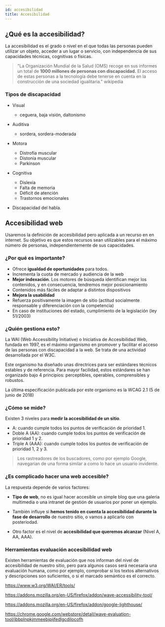 ```yaml
---
id: accesibilidad
title: Accesibilidad
---
```


## ¿Qué es la accesibilidad?

La accesibilidad es el grado o nivel en el que todas las personas pueden utilizar un objeto, acceder a un lugar o servicio, con independencia de sus capacidades técnicas, cognitivas o físicas.

> "La Organización Mundial de la Salud (OMS) recoge en sus informes un total de **1000 millones de personas con discapacidad.** El acceso de estas personas a la tecnología debe tenerse en cuenta en la construcción de una sociedad igualitaria." wikipedia

### Tipos de discapacidad

- Visual
	- ceguera, baja visión, daltonismo

- Auditiva
	- sordera, sordera-moderada

- Motora
	- Distrofia muscular
	- Distonía muscular
	- Parkinson

- Cognitiva
	- Dislexia
	- Falta de memoria
	- Déficit de atención
	- Trastornos emocionales

- Discapacidad del habla.


## Accesibilidad web

Usaremos la definición de accesibilidad pero aplicada a un recurso en en internet.
Su objetivo es que estos recursos sean utilizables para el máximo número de personas, independientemente de sus capacidades.

### ¿Por qué es importante?

- Ofrece **igualdad de oportunidades** para todos.
- Incrementa la cuota de mercado y audiencia de la web
- **Mejor indexación**. Los motores de búsqueda identifican mejor los contenidos, y en consecuencia, tendremos mejor posicionamiento
- Contenidos más fáciles de adaptar a distintos dispositivos
- **Mejora la usabilidad**
- Refuerza positivamente la imagen de sitio (actitud socialmente responsable y diferenciación con la competencia)
- En caso de instituciones del estado, cumplimiento de la legislación (ley 51/2003)

### ¿Quién gestiona esto?

La WAI (Web Accessibility Initiative) o Iniciativa de Accesibilidad Web, fundada en 1997, es el máximo organismo en promover y facilitar el acceso de las personas con discapacidad a la web. Se trata de una actividad desarrollada por el W3C.

Este organismo ha diseñado unas directrices para ser estándares técnicos estables y de referencia. Para mayor facilidad, estos estándares se han organizado bajo 4 principios: perceptibles, operables, comprensibles y robustos.

La última especificación publicada por este organismo es la WCAG 2.1 (5 de junio de 2018)

### ¿Cómo se mide?

Existen 3 niveles para **medir la accesibilidad de un sitio**.

- A: cuando cumple todos los puntos de verificación de prioridad 1.
- Doble A (AA): cuando cumple todos los puntos de verificación de prioridad 1 y 2.
- Triple A (AAA): cuando cumple todos los puntos de verificación de prioridad 1, 2 y 3.

> Los rastreadores de los buscadores, como por ejemplo Google, navegarian de una forma similar a como lo hace un usuario invidente.

### ¿Es complicado hacer una web accesible?

La respuesta depende de varios factores:

* **Tipo de web**, no es igual hacer accesible un simple blog que una galeria multimedia o una intranet de gestión de usuarios por poner un ejemplo.

* También influye si **hemos tenido en cuenta la accesibilidad durante la fase de desarrollo** de nuestro sitio, o vamos a aplicarlo con posteriodad.

* Otro factor es el nivel de **accesibilidad que queremos alcanzar** (Nivel A, AA, AAA).

### Herramientas evaluación accesibilidad web

Existen herramientas de evaluación que nos informan del nivel de accesibilidad de nuestro sitio, pero para algunos casos será necesaria una evaluación humana, como por ejemplo, comprobar si los textos alternativos y descripciones son suficientes, o si el marcado semántico es el correcto.


https://www.w3.org/WAI/ER/tools/

https://addons.mozilla.org/en-US/firefox/addon/wave-accessibility-tool/

https://addons.mozilla.org/en-US/firefox/addon/google-lighthouse/

https://chrome.google.com/webstore/detail/wave-evaluation-tool/jbbplnpkjmmeebjpijfedlgcdilocofh


